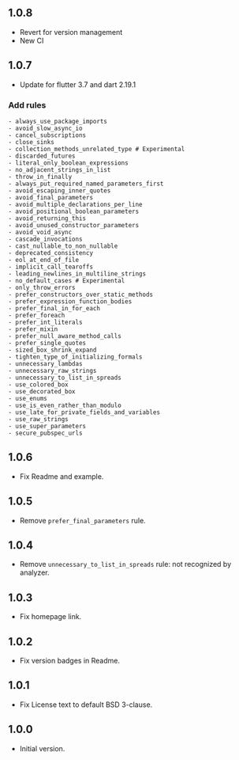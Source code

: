 ## 1.0.8

- Revert for version management
- New CI

## 1.0.7

- Update for flutter 3.7 and dart 2.19.1

### Add rules

    - always_use_package_imports
    - avoid_slow_async_io
    - cancel_subscriptions
    - close_sinks
    - collection_methods_unrelated_type # Experimental
    - discarded_futures
    - literal_only_boolean_expressions
    - no_adjacent_strings_in_list
    - throw_in_finally
    - always_put_required_named_parameters_first
    - avoid_escaping_inner_quotes
    - avoid_final_parameters
    - avoid_multiple_declarations_per_line
    - avoid_positional_boolean_parameters
    - avoid_returning_this
    - avoid_unused_constructor_parameters
    - avoid_void_async
    - cascade_invocations
    - cast_nullable_to_non_nullable
    - deprecated_consistency
    - eol_at_end_of_file
    - implicit_call_tearoffs
    - leading_newlines_in_multiline_strings
    - no_default_cases # Experimental
    - only_throw_errors
    - prefer_constructors_over_static_methods
    - prefer_expression_function_bodies
    - prefer_final_in_for_each
    - prefer_foreach
    - prefer_int_literals
    - prefer_mixin
    - prefer_null_aware_method_calls
    - prefer_single_quotes
    - sized_box_shrink_expand
    - tighten_type_of_initializing_formals
    - unnecessary_lambdas
    - unnecessary_raw_strings
    - unnecessary_to_list_in_spreads
    - use_colored_box
    - use_decorated_box
    - use_enums
    - use_is_even_rather_than_modulo
    - use_late_for_private_fields_and_variables
    - use_raw_strings
    - use_super_parameters
    - secure_pubspec_urls

## 1.0.6

- Fix Readme and example.

## 1.0.5

- Remove `prefer_final_parameters` rule.

## 1.0.4

- Remove `unnecessary_to_list_in_spreads` rule: not recognized by analyzer.

## 1.0.3

- Fix homepage link.

## 1.0.2

- Fix version badges in Readme.

## 1.0.1

- Fix License text to default BSD 3-clause.

## 1.0.0

- Initial version.
